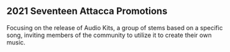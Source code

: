 ## 2021 Seventeen Attacca Promotions

Focusing on the release of Audio Kits, a group of stems based on a specific song, inviting members of the community to utilize it to create their own music.